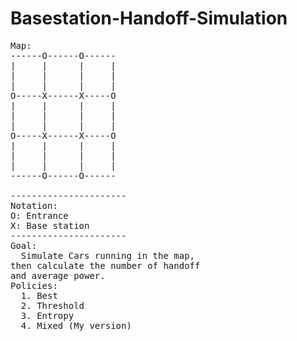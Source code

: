 # Basestation-Handoff-Simulation
<pre>
Map:  
------O------O------    
|     |      |     |   
|     |      |     |   
|     |      |     |   
O-----X------X-----O    
|     |      |     |  
|     |      |     |  
|     |      |     |  
O-----X------X-----O  
|     |      |     |  
|     |      |     |  
|     |      |     |  
------O------O------  

----------------------
Notation:
O: Entrance
X: Base station
----------------------
Goal:
  Simulate Cars running in the map,
then calculate the number of handoff
and average power.  
Policies:
  1. Best
  2. Threshold
  3. Entropy
  4. Mixed (My version)
</pre>
